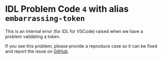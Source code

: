# IDL Problem Code `4` with alias `embarrassing-token`

<!--@include: ./severity/disable_problem.md-->

This is an internal error (for IDL for VSCode) raised when we have a problem validating a token.

If you see this problem, please provide a reproduce case so it can be fixed and report the issue on [GitHub](https://github.com/interactive-data-language/vscode-idl/issues/new/choose).
